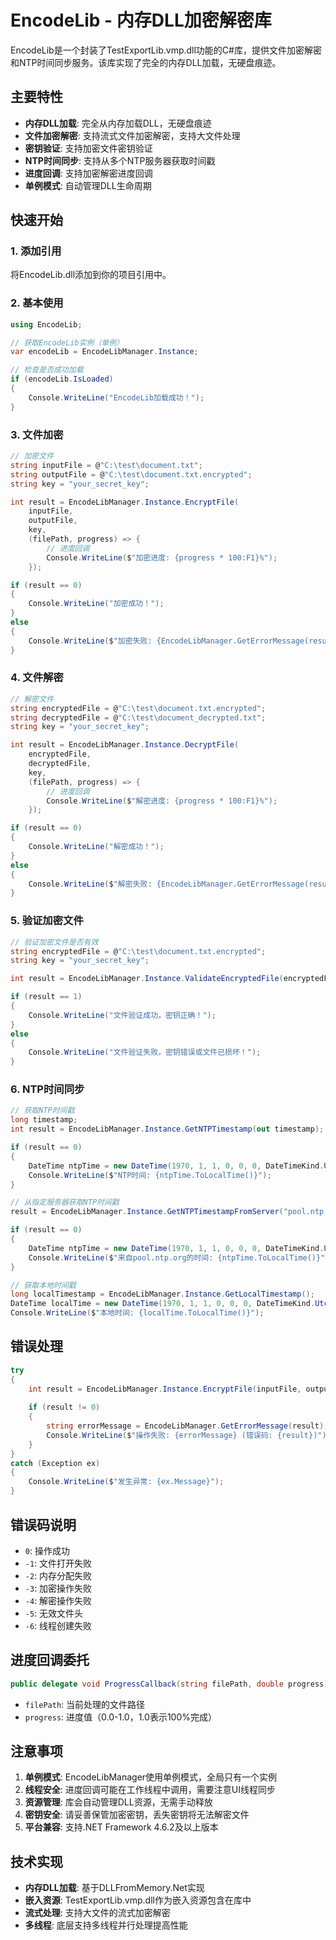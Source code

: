 # EncodeLib - 内存DLL加密解密库

EncodeLib是一个封装了TestExportLib.vmp.dll功能的C#库，提供文件加密解密和NTP时间同步服务。该库实现了完全的内存DLL加载，无硬盘痕迹。

## 主要特性

- **内存DLL加载**: 完全从内存加载DLL，无硬盘痕迹
- **文件加密解密**: 支持流式文件加密解密，支持大文件处理
- **密钥验证**: 支持加密文件密钥验证
- **NTP时间同步**: 支持从多个NTP服务器获取时间戳
- **进度回调**: 支持加密解密进度回调
- **单例模式**: 自动管理DLL生命周期

## 快速开始

### 1. 添加引用

将EncodeLib.dll添加到你的项目引用中。

### 2. 基本使用

```csharp
using EncodeLib;

// 获取EncodeLib实例（单例）
var encodeLib = EncodeLibManager.Instance;

// 检查是否成功加载
if (encodeLib.IsLoaded)
{
    Console.WriteLine("EncodeLib加载成功！");
}
```

### 3. 文件加密

```csharp
// 加密文件
string inputFile = @"C:\test\document.txt";
string outputFile = @"C:\test\document.txt.encrypted";
string key = "your_secret_key";

int result = EncodeLibManager.Instance.EncryptFile(
    inputFile, 
    outputFile, 
    key, 
    (filePath, progress) => {
        // 进度回调
        Console.WriteLine($"加密进度: {progress * 100:F1}%");
    });

if (result == 0)
{
    Console.WriteLine("加密成功！");
}
else
{
    Console.WriteLine($"加密失败: {EncodeLibManager.GetErrorMessage(result)}");
}
```

### 4. 文件解密

```csharp
// 解密文件
string encryptedFile = @"C:\test\document.txt.encrypted";
string decryptedFile = @"C:\test\document_decrypted.txt";
string key = "your_secret_key";

int result = EncodeLibManager.Instance.DecryptFile(
    encryptedFile, 
    decryptedFile, 
    key, 
    (filePath, progress) => {
        // 进度回调
        Console.WriteLine($"解密进度: {progress * 100:F1}%");
    });

if (result == 0)
{
    Console.WriteLine("解密成功！");
}
else
{
    Console.WriteLine($"解密失败: {EncodeLibManager.GetErrorMessage(result)}");
}
```

### 5. 验证加密文件

```csharp
// 验证加密文件是否有效
string encryptedFile = @"C:\test\document.txt.encrypted";
string key = "your_secret_key";

int result = EncodeLibManager.Instance.ValidateEncryptedFile(encryptedFile, key);

if (result == 1)
{
    Console.WriteLine("文件验证成功，密钥正确！");
}
else
{
    Console.WriteLine("文件验证失败，密钥错误或文件已损坏！");
}
```

### 6. NTP时间同步

```csharp
// 获取NTP时间戳
long timestamp;
int result = EncodeLibManager.Instance.GetNTPTimestamp(out timestamp);

if (result == 0)
{
    DateTime ntpTime = new DateTime(1970, 1, 1, 0, 0, 0, DateTimeKind.Utc).AddSeconds(timestamp);
    Console.WriteLine($"NTP时间: {ntpTime.ToLocalTime()}");
}

// 从指定服务器获取NTP时间戳
result = EncodeLibManager.Instance.GetNTPTimestampFromServer("pool.ntp.org", out timestamp, 5000);

if (result == 0)
{
    DateTime ntpTime = new DateTime(1970, 1, 1, 0, 0, 0, DateTimeKind.Utc).AddSeconds(timestamp);
    Console.WriteLine($"来自pool.ntp.org的时间: {ntpTime.ToLocalTime()}");
}

// 获取本地时间戳
long localTimestamp = EncodeLibManager.Instance.GetLocalTimestamp();
DateTime localTime = new DateTime(1970, 1, 1, 0, 0, 0, DateTimeKind.Utc).AddSeconds(localTimestamp);
Console.WriteLine($"本地时间: {localTime.ToLocalTime()}");
```

## 错误处理

```csharp
try
{
    int result = EncodeLibManager.Instance.EncryptFile(inputFile, outputFile, key);
    
    if (result != 0)
    {
        string errorMessage = EncodeLibManager.GetErrorMessage(result);
        Console.WriteLine($"操作失败: {errorMessage} (错误码: {result})");
    }
}
catch (Exception ex)
{
    Console.WriteLine($"发生异常: {ex.Message}");
}
```

## 错误码说明

- `0`: 操作成功
- `-1`: 文件打开失败
- `-2`: 内存分配失败
- `-3`: 加密操作失败
- `-4`: 解密操作失败
- `-5`: 无效文件头
- `-6`: 线程创建失败

## 进度回调委托

```csharp
public delegate void ProgressCallback(string filePath, double progress);
```

- `filePath`: 当前处理的文件路径
- `progress`: 进度值（0.0-1.0，1.0表示100%完成）

## 注意事项

1. **单例模式**: EncodeLibManager使用单例模式，全局只有一个实例
2. **线程安全**: 进度回调可能在工作线程中调用，需要注意UI线程同步
3. **资源管理**: 库会自动管理DLL资源，无需手动释放
4. **密钥安全**: 请妥善保管加密密钥，丢失密钥将无法解密文件
5. **平台兼容**: 支持.NET Framework 4.6.2及以上版本

## 技术实现

- **内存DLL加载**: 基于DLLFromMemory.Net实现
- **嵌入资源**: TestExportLib.vmp.dll作为嵌入资源包含在库中
- **流式处理**: 支持大文件的流式加密解密
- **多线程**: 底层支持多线程并行处理提高性能 